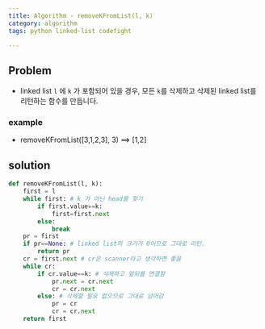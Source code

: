 ```yaml
---
title: Algorithm - removeKFromList(l, k)
category: algorithm
tags: python linked-list codefight

---
```


## Problem 

- linked list `l` 에 `k` 가 포함되어 있을 경우, 모든 `k`를 삭제하고 삭제된 linked list를 리턴하는 함수를 만듭니다. 

### example 

- removeKFromList([3,1,2,3], 3) ==> [1,2]

## solution

```python
def removeKFromList(l, k):
    first = l
    while first: # k 가 아닌 head를 찾기 
        if first.value==k:
            first=first.next
        else:
            break
    pr = first
    if pr==None: # linked list의 크기가 0이므로 그대로 리턴. 
        return pr
    cr = first.next # cr은 scanner라고 생각하면 좋음 
    while cr:
        if cr.value==k: # 삭제하고 앞뒤를 연결함 
            pr.next = cr.next
            cr = cr.next
        else: # 삭제할 필요 없으므로 그대로 넘어감 
            pr = cr
            cr = cr.next
    return first
```
